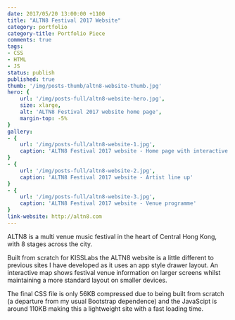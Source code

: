 ```yaml
---
date: 2017/05/20 13:00:00 +1100
title: "ALTN8 Festival 2017 Website"
category: portfolio
category-title: Portfolio Piece
comments: true
tags:
- CSS
- HTML
- JS
status: publish
published: true
thumb: '/img/posts-thumb/altn8-website-thumb.jpg'
hero: {
	url: '/img/posts-full/altn8-website-hero.jpg',
	size: xlarge,
	alt: 'ALTN8 Festival 2017 website home page',
	margin-top: -5%
}
gallery:
- {
	url: '/img/posts-full/altn8-website-1.jpg',
	caption: 'ALTN8 Festival 2017 website - Home page with interactive map'
}
- {
	url: '/img/posts-full/altn8-website-2.jpg',
	caption: 'ALTN8 Festival 2017 website - Artist line up'
}
- {
	url: '/img/posts-full/altn8-website-3.jpg',
	caption: 'ALTN8 Festival 2017 website - Venue programme'
}
link-website: http://altn8.com
---
```

ALTN8 is a multi venue music festival in the heart of Central Hong Kong, with 8 stages across the city.

Built from scratch for KISSLabs the ALTN8 website is a little different to previous sites I have developed as it uses an app style drawer layout. An interactive map shows festival venue information on larger screens whilst maintaining a more standard layout on smaller devices.

The final CSS file is only 56KB compressed due to being built from scratch (a departure from my usual Bootstrap dependence) and the JavaScipt is around 110KB making this a lightweight site with a fast loading time.
